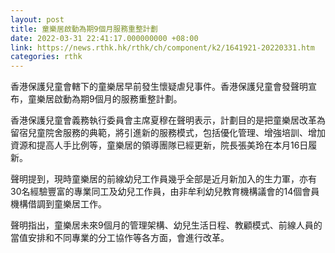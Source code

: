 ```yaml
---
layout: post
title: 童樂居啟動為期9個月服務重整計劃
date: 2022-03-31 22:41:17.000000000 +08:00
link: https://news.rthk.hk/rthk/ch/component/k2/1641921-20220331.htm
categories: rthk
---
```


香港保護兒童會轄下的童樂居早前發生懷疑虐兒事件。香港保護兒童會發聲明宣布，童樂居啟動為期9個月的服務重整計劃。

香港保護兒童會義務執行委員會主席夏穆在聲明表示，計劃目的是把童樂居改革為留宿兒童院舍服務的典範，將引進新的服務模式，包括優化管理、增強培訓、增加資源和提高人手比例等，童樂居的領導團隊已經更新，院長張美玲在本月16日履新。

聲明提到，現時童樂居的前線幼兒工作員幾乎全部是近月新加入的生力軍，亦有30名經驗豐富的專業同工及幼兒工作員，由非牟利幼兒教育機構議會的14個會員機構借調到童樂居工作。

聲明指出，童樂居未來9個月的管理架構、幼兒生活日程、教顧模式、前線人員的當值安排和不同專業的分工協作等各方面，會進行改革。
